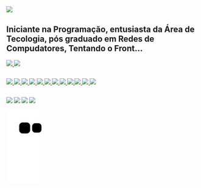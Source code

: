 <img src="https://present.readthedocs.io/en/latest/_images/welcome-to-coding.gif">

## Iniciante na Programação, entusiasta da Área de Tecologia, pós graduado em Redes de Compudatores, Tentando o Front...

 <div>
  <a href="https://github.com/thalisson-sousa">
  <img height="180em" src="https://github-readme-stats.vercel.app/api?username=thalisson-sousa&show_icons=true&theme=dark&include_all_commits=true&count_private=true"/>
  <img height="180em" src="https://github-readme-stats.vercel.app/api/top-langs/?username=thalisson-sousa&layout=compact&langs_count=7&theme=dark"/>
</div>
  
  ##
![](https://img.shields.io/badge/‎-Linux-E95420?logo=linux&logoColor=white&style=plastic)
![](https://img.shields.io/badge/‎-JavaScript-F7DF1E?logo=javascript&logoColor=white&style=plastic)
![](https://img.shields.io/badge/‎-TypeScript-F7DF1E?logo=typescript&logoColor=white&style=plastic)
![](https://img.shields.io/badge/‎-HTML-CC342D?logo=html5&logoColor=white&style=plastic)
![](https://img.shields.io/badge/‎-CSS-1572B6?logo=css3&logoColor=white&style=plastic)
![](https://img.shields.io/badge/‎-Bootstrap-1572B6?logo=Bootstrap&logoColor=white&style=plastic)
![](https://img.shields.io/badge/‎-NodeJS-339933?logo=Node.js&logoColor=white&style=plastic)
![](https://img.shields.io/badge/‎-React-1572B6?logo=React&logoColor=white&style=plastic)
![](https://img.shields.io/badge/‎-ReactNative-1572B6?logo=React&logoColor=white&style=plastic)
![](https://img.shields.io/badge/‎-Git-F05032?logo=git&logoColor=white&style=plastic)
![](https://img.shields.io/badge/‎-GitHub-181717?logo=github&logoColor=white&style=plastic)
![](https://img.shields.io/badge/‎-VS%20Code-007ACC?logo=visual-studio-code&logoColor=white&style=plastic)

  ##
 
<div> 
  <a href="https://www.instagram.com/thalisson_sousa_/" target="_blank"><img src="https://img.shields.io/badge/-Instagram-%23E4405F?style=for-the-badge&logo=instagram&logoColor=white" target="_blank"></a>
    <a href="https://https://t.me/Thalisson_sousa" target="_blank"><img src="https://img.shields.io/badge/Telegram-2CA5E0?style=for-the-badge&logo=telegram&logoColor=white" target="_blank"></a>
 <a href="https://discord.com/channels/@Thalisson#8029" target="_blank"><img src="https://img.shields.io/badge/Discord-7289DA?style=for-the-badge&logo=discord&logoColor=white" target="_blank"></a> 
  <a href="https://www.linkedin.com/in/thalisson-sousa-8398b0152/" target="_blank"><img src="https://img.shields.io/badge/-LinkedIn-%230077B5?style=for-the-badge&logo=linkedin&logoColor=white" target="_blank"></a> 
  
  
  ![Snake animation](https://github.com/rafaballerini/rafaballerini/blob/output/github-contribution-grid-snake.svg)
  
</div>
